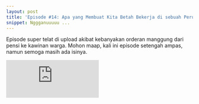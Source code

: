 ```yaml
---
layout: post
title: 'Episode #14: Apa yang Membuat Kita Betah Bekerja di sebuah Perusahaan'
snippet: Nggganuuuuu ...
---
```

Episode super telat di upload akibat kebanyakan orderan manggung dari pensi ke kawinan warga. 
Mohon maap, kali ini episode setengah ampas, namun semoga masih ada isinya.


<iframe src="https://anchor.fm/randomops/embed/episodes/Episode-14-Apa-yang-Membuat-Kita-Betah-Bekerja-di-Perusahaan-e383cq/a-aak7te" height="102px" width="250px" frameborder="0" scrolling="no"></iframe>
